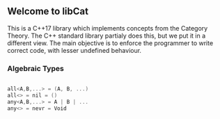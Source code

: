 ## Welcome to libCat

This is a C++17 library which implements concepts from the Category Theory.
The C++ standard library partialy does this, but we put it in a different view.
The main objective is to enforce the programmer to write correct code,
with lesser undefined behaviour.

### Algebraic Types

```C++

all<A,B,...> = (A, B, ...)
all<> = nil = ()
any<A,B,...> = A | B | ...
any<> = nevr = Void

```

